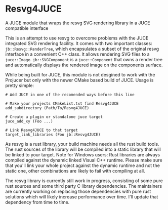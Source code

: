 # Resvg4JUCE
A JUCE module that wraps the resvg SVG rendering library in a JUCE compatible interface

This is an attempt to use resvg to overcome problems with the JUCE integrated SVG rendering facility. It comes with two important classes:
`jb::Resvg::RenderTree`, which encapsulates a subset of the original resvg interface in a convenient C++ class. It allows rendering SVG files to a `juce::Image`. `jb::SVGComponent` is a `juce::Component` that owns a render tree and automatically displays the rendered image on the components surface.

While being built for JUCE, this module is not desgined to work with the Projucer but only with the newer CMake based build of JUCE. Usage is pretty simple:

```
# Add JUCE in one of the recomended ways before this line

# Make your projects CMakeList.txt find Resvg4JUCE
add_subdirectory (Path/To/Resvg4JUCE)

# Create a plugin or standalone juce target
juce_add_xy (Foo ...)

# Link Resvg4JUCE to that target
target_link_libraries (Foo jb::Resvg4JUCE)
```

As resvg is a rust library, your build machine needs all the rust build tools. The rust sources of the library will be compiled into a static library that will be  linked to your target. Note for Windows users: Rust libraries are always compiled against the dynamic linked Visual C++ runtime. Please make sure that you'll link your whole project against the dynamic runtime and not the static one, other combinations are likely to fail with compiling at all.

The resvg library is currently still work in progress, consisting of some pure rust sources and some third party C library dependencies. The maintainers are currently working on replacing those dependencies with pure rust solutions which will likely increase performance over time. I'll update that dependency from time to time.
